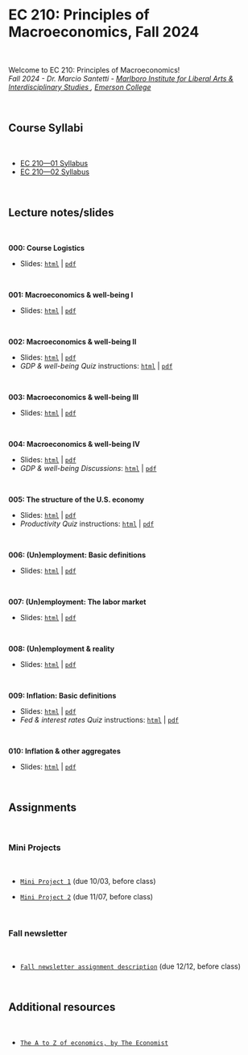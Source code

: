 # EC 210: Principles of Macroeconomics, Fall 2024

<br>

Welcome to EC 210: Principles of Macroeconomics!<br>
*Fall 2024 - Dr. Marcio Santetti - [Marlboro Institute for Liberal Arts & Interdisciplinary Studies ](https://emerson.edu/academics/schools-labs-and-centers/marlboro-institute), [Emerson College](https://www.emerson.edu/)*

<br>

## Course Syllabi

<br>

  - [EC 210&mdash;01 Syllabus](https://raw.githack.com/marciosantetti/ec210-fall24/main/syllabus/ec210-01-syllabus-fall24.pdf)
  - [EC 210&mdash;02 Syllabus](https://raw.githack.com/marciosantetti/ec210-fall24/main/syllabus/ec210-02-syllabus-fall24.pdf)

<br>


## Lecture notes/slides


<br>

**000: Course Logistics**

  - Slides: [`html`](https://raw.githack.com/marciosantetti/ec210-fall24/main/lectures/000-logistics/000-logistics.html) | [`pdf`](https://raw.githack.com/marciosantetti/ec210-fall24/main/lectures/000-logistics/000-logistics.pdf)

<br>

**001: Macroeconomics & well-being I**

  - Slides: [`html`](https://raw.githack.com/marciosantetti/ec210-fall24/main/lectures/001-big-picture/001-big-picture.html) | [`pdf`](https://raw.githack.com/marciosantetti/ec210-fall24/main/lectures/001-big-picture/001-big-picture.pdf)

<br>

**002: Macroeconomics & well-being II**

  - Slides: [`html`](https://raw.githack.com/marciosantetti/ec210-fall24/main/lectures/001-big-picture/001-big-picture-2.html) | [`pdf`](https://raw.githack.com/marciosantetti/ec210-fall24/main/lectures/001-big-picture/001-big-picture-2.pdf)
  - *GDP & well-being Quiz* instructions: [`html`](https://raw.githack.com/marciosantetti/ec210-fall24/main/lectures/001-big-picture/quiz-reading-1.html) | [`pdf`](https://raw.githack.com/marciosantetti/ec210-fall24/main/lectures/001-big-picture/quiz-reading-1.pdf)

<br>

**003: Macroeconomics & well-being III**

  - Slides: [`html`](https://raw.githack.com/marciosantetti/ec210-fall24/main/lectures/001-big-picture/001-big-picture-3.html) | [`pdf`](https://raw.githack.com/marciosantetti/ec210-fall24/main/lectures/001-big-picture/001-big-picture-3.pdf)

<br>

**004: Macroeconomics & well-being IV**

  - Slides: [`html`](https://raw.githack.com/marciosantetti/ec210-fall24/main/lectures/001-big-picture/001-big-picture-4.html) | [`pdf`](https://raw.githack.com/marciosantetti/ec210-fall24/main/lectures/001-big-picture/001-big-picture-4.pdf)
  - *GDP & well-being Discussions*: [`html`](https://raw.githack.com/marciosantetti/ec210-fall24/refs/heads/main/lectures/001-big-picture/well-being-discussions.html) | [`pdf`](https://raw.githack.com/marciosantetti/ec210-fall24/refs/heads/main/lectures/001-big-picture/macro-well-being-discussions.pdf
)


<br>

**005: The structure of the U.S. economy**

  - Slides: [`html`](https://raw.githack.com/marciosantetti/ec210-fall24/main/lectures/002-us-economy/002-us-economy.html) | [`pdf`](https://raw.githack.com/marciosantetti/ec210-fall24/main/lectures/002-us-economy/002-us-economy.pdf)
  - *Productivity Quiz* instructions: [`html`](https://raw.githack.com/marciosantetti/ec210-fall24/main/lectures/002-us-economy/quiz-reading-2.html) | [`pdf`](https://raw.githack.com/marciosantetti/ec210-fall24/main/lectures/002-us-economy/quiz-reading-2.pdf)

<br>

**006: (Un)employment: Basic definitions**

  - Slides: [`html`](https://rawcdn.githack.com/marciosantetti/ec210-fall24/refs/heads/main/lectures/003-unemployment/003-unemp-1.html) | [`pdf`](https://rawcdn.githack.com/marciosantetti/ec210-fall24/refs/heads/main/lectures/003-unemployment/003-unemp-1.pdf)

<br>

**007: (Un)employment: The labor market**

  - Slides: [`html`](https://rawcdn.githack.com/marciosantetti/ec210-fall24/refs/heads/main/lectures/003-unemployment/003-unemp-2.html) | [`pdf`](https://rawcdn.githack.com/marciosantetti/ec210-fall24/refs/heads/main/lectures/003-unemployment/003-unemp-2.pdf)


<br>

**008: (Un)employment & reality**

  - Slides: [`html`](https://rawcdn.githack.com/marciosantetti/ec210-fall24/refs/heads/main/lectures/003-unemployment/003-unemp-3.html) | [`pdf`](https://rawcdn.githack.com/marciosantetti/ec210-fall24/refs/heads/main/lectures/003-unemployment/003-unemp-3.pdf)


<br>

**009: Inflation: Basic definitions**

  - Slides: [`html`](https://rawcdn.githack.com/marciosantetti/ec210-fall24/refs/heads/main/lectures/004-inflation/004-inflation-1.html) | [`pdf`](https://rawcdn.githack.com/marciosantetti/ec210-fall24/refs/heads/main/lectures/004-inflation/004-inflation-1.pdf)
  - *Fed & interest rates Quiz* instructions: [`html`](https://raw.githack.com/marciosantetti/ec210-fall24/refs/heads/main/lectures/004-inflation/quiz-reading-3.html) | [`pdf`](https://raw.githack.com/marciosantetti/ec210-fall24/refs/heads/main/lectures/004-inflation/quiz-reading-3.pdf)

<br>

**010: Inflation & other aggregates**

  - Slides: [`html`](https://rawcdn.githack.com/marciosantetti/ec210-fall24/refs/heads/main/lectures/004-inflation/004-inflation-2.html) | [`pdf`](https://rawcdn.githack.com/marciosantetti/ec210-fall24/refs/heads/main/lectures/004-inflation/004-inflation-2.pdf)

<br>

## Assignments

<br>

### Mini Projects

<br>

  - [`Mini Project 1`](https://raw.githack.com/marciosantetti/ec210-fall24/main/mini-projects/mp1-fall24.pdf) (due 10/03, before class)

  - [`Mini Project 2`](https://raw.githack.com/marciosantetti/ec210-fall24/main/mini-projects/mp2-fall24.pdf) (due 11/07, before class)


<br>

### Fall newsletter

<br>

  - [`Fall newsletter assignment description`](https://raw.githack.com/marciosantetti/ec210-fall24/main/fall-newsletter/fall-newsletter-24.pdf) (due 12/12, before class)

<br>

## Additional resources

<br>

- [`The A to Z of economics, by The Economist`](https://www.economist.com/economics-a-to-z)

<br>

